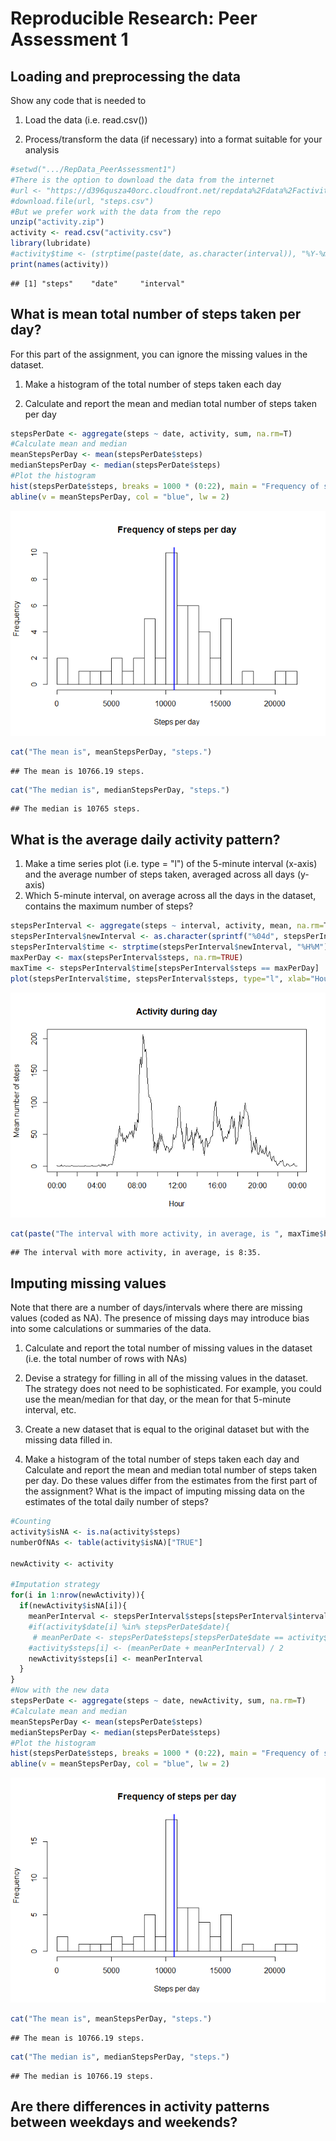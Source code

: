 # Reproducible Research: Peer Assessment 1


## Loading and preprocessing the data
Show any code that is needed to

1. Load the data (i.e. read.csv())

2. Process/transform the data (if necessary) into a format suitable for your analysis



```r
#setwd(".../RepData_PeerAssessment1")
#There is the option to download the data from the internet
#url <- "https://d396qusza40orc.cloudfront.net/repdata%2Fdata%2Factivity.zip"
#download.file(url, "steps.csv")
#But we prefer work with the data from the repo
unzip("activity.zip")
activity <- read.csv("activity.csv")
library(lubridate)
#activity$time <- (strptime(paste(date, as.character(interval)), "%Y-%m-%d %H%M"))
print(names(activity))
```

```
## [1] "steps"    "date"     "interval"
```

## What is mean total number of steps taken per day?
For this part of the assignment, you can ignore the missing values in the dataset.

1. Make a histogram of the total number of steps taken each day

2. Calculate and report the mean and median total number of steps taken per day

```r
stepsPerDate <- aggregate(steps ~ date, activity, sum, na.rm=T)
#Calculate mean and median
meanStepsPerDay <- mean(stepsPerDate$steps)
medianStepsPerDay <- median(stepsPerDate$steps)
#Plot the histogram
hist(stepsPerDate$steps, breaks = 1000 * (0:22), main = "Frequency of steps per day", xlab = "Steps per day")
abline(v = meanStepsPerDay, col = "blue", lw = 2)
```

![](PA1_template_files/figure-html/histogram-1.png) 

```r
cat("The mean is", meanStepsPerDay, "steps.")
```

```
## The mean is 10766.19 steps.
```

```r
cat("The median is", medianStepsPerDay, "steps.")
```

```
## The median is 10765 steps.
```

## What is the average daily activity pattern?
1. Make a time series plot (i.e. type = "l") of the 5-minute interval (x-axis) and the average number of steps taken, averaged across all days (y-axis)
2. Which 5-minute interval, on average across all the days in the dataset, contains the maximum number of steps?

```r
stepsPerInterval <- aggregate(steps ~ interval, activity, mean, na.rm=T)
stepsPerInterval$newInterval <- as.character(sprintf("%04d", stepsPerInterval$interval))
stepsPerInterval$time <- strptime(stepsPerInterval$newInterval, "%H%M")
maxPerDay <- max(stepsPerInterval$steps, na.rm=TRUE)
maxTime <- stepsPerInterval$time[stepsPerInterval$steps == maxPerDay]
plot(stepsPerInterval$time, stepsPerInterval$steps, type="l", xlab="Hour", ylab="Mean number of steps", main="Activity during day")
```

![](PA1_template_files/figure-html/day-1.png) 

```r
cat(paste("The interval with more activity, in average, is ", maxTime$hour, ":", maxTime$min, ".", sep=""))
```

```
## The interval with more activity, in average, is 8:35.
```

## Imputing missing values
Note that there are a number of days/intervals where there are missing values (coded as NA). The presence of missing days may introduce bias into some calculations or summaries of the data.

1. Calculate and report the total number of missing values in the dataset (i.e. the total number of rows with NAs)

2. Devise a strategy for filling in all of the missing values in the dataset. The strategy does not need to be sophisticated. For example, you could use the mean/median for that day, or the mean for that 5-minute interval, etc.

3. Create a new dataset that is equal to the original dataset but with the missing data filled in.

4. Make a histogram of the total number of steps taken each day and Calculate and report the mean and median total number of steps taken per day. Do these values differ from the estimates from the first part of the assignment? What is the impact of imputing missing data on the estimates of the total daily number of steps?


```r
#Counting
activity$isNA <- is.na(activity$steps)
numberOfNAs <- table(activity$isNA)["TRUE"]

newActivity <- activity

#Imputation strategy
for(i in 1:nrow(newActivity)){
  if(newActivity$isNA[i]){
    meanPerInterval <- stepsPerInterval$steps[stepsPerInterval$interval == newActivity$interval[i]]
    #if(activity$date[i] %in% stepsPerDate$date){
     # meanPerDate <- stepsPerDate$steps[stepsPerDate$date == activity$date[i]])}
    #activity$steps[i] <- (meanPerDate + meanPerInterval) / 2
    newActivity$steps[i] <- meanPerInterval
  }
}
#Now with the new data
stepsPerDate <- aggregate(steps ~ date, newActivity, sum, na.rm=T)
#Calculate mean and median
meanStepsPerDay <- mean(stepsPerDate$steps)
medianStepsPerDay <- median(stepsPerDate$steps)
#Plot the histogram
hist(stepsPerDate$steps, breaks = 1000 * (0:22), main = "Frequency of steps per day", xlab = "Steps per day")
abline(v = meanStepsPerDay, col = "blue", lw = 2)
```

![](PA1_template_files/figure-html/imputation-1.png) 

```r
cat("The mean is", meanStepsPerDay, "steps.")
```

```
## The mean is 10766.19 steps.
```

```r
cat("The median is", medianStepsPerDay, "steps.")
```

```
## The median is 10766.19 steps.
```

## Are there differences in activity patterns between weekdays and weekends?

